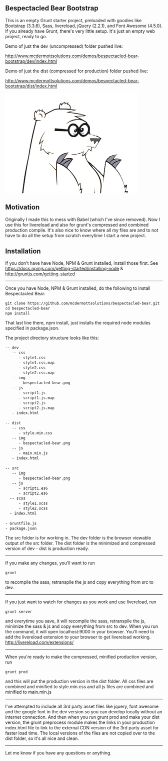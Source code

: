 ## Bespectacled Bear Bootstrap

This is an empty Grunt starter project, preloaded with goodies like Bootstrap (3.3.6), Sass, livereload, jQuery (2.2.1), and Font Awesome (4.5.0).  If you already have Grunt, there's very little setup.  It's just an empty web project, ready to go.

Demo of just the dev (uncompressed) folder pushed live:

http://www.mcdermottsolutions.com/demos/bespectacled-bear-bootstrap/dev/index.html


Demo of just the dist (compressed for production) folder pushed live:

http://www.mcdermottsolutions.com/demos/bespectacled-bear-bootstrap/dist/index.html

![alt text](https://raw.githubusercontent.com/mcdermottsolutions/bespectacled-bear/master/dist/img/bespectacled-bear.png "Bespectacled Bear Logo")



## Motivation

Originally I made this to mess with Babel (which I've since removed).  Now I use this for livereload and also for grunt's compressed and combined production compile.  It's also nice to know where all my files are and to not have to do all the setup from scratch everytime I start a new project.

## Installation

If you don't have have Node, NPM & Grunt installed, install those first.
See https://docs.npmjs.com/getting-started/installing-node & http://gruntjs.com/getting-started

---

Once you have Node, NPM & Grunt installed, do the following to install Bespectacled Bear:

```shell
git clone https://github.com/mcdermottsolutions/bespectacled-bear.git
cd bespectacled-bear
npm install
```
That last line there, npm install, just installs the required node modules specified in package.json.

The project directory structure looks like this:

```
-- dev
   -- css
      - style1.css
      - style1.css.map
      - style2.css
      - style2.css.map
   -- img
      - bespectacled-bear.png
   -- js
      - script1.js
      - script1.js.map
      - script2.js
      - script2.js.map
   - index.html

-- dist
   -- css
      - style.min.css
   -- img
      - bespectacled-bear.png
   -- js
      - main.min.js
   - index.html

-- src
   -- img
      - bespectacled-bear.png
   -- js
      - script1.es6
      - script2.es6
  -- scss
      - style1.scss
      - style2.scss
  - index.html

- Gruntfile.js
- package.json
```

The src folder is for working in.  The dev folder is the browser viewable output of the src folder.  The dist folder is the minimized and compressed version of dev - dist is production ready.

---

If you make any changes, you'll want to run
```shell
grunt
````
to recompile the sass, retranspile the js and copy everything from src to dev.

---

If you just want to watch for changes as you work and use livereload, run
```shell
grunt server
````
and everytime you save, it will recompile the sass, retranspile the js, minimize the sass & js and copy everything from src to dev. When you run the command, it will open localhost:9000 in your browser.  You'll need to add the livereload extension to your browser to get livereload working.  http://livereload.com/extensions/

---

When you're ready to make the compressed, minified production version, run
```shell
grunt prod
````
and this will put the production version in the dist folder.  All css files are combined and minified to style.min.css and all js files are combined and minified to main.min.js

---

I've attempted to include all 3rd party asset files like jquery, font awesome and the google font in the dev version so you can develop locally without an internet connection.  And then when you run grunt prod and make your dist version, the grunt preprocess module makes the links in your production index.html file to link to the external CDN version of the 3rd party asset for faster load time.  The local versions of the files are not copied over to the dist folder, so it's all nice and clean.

---

Let me know if you have any questions or anything.
